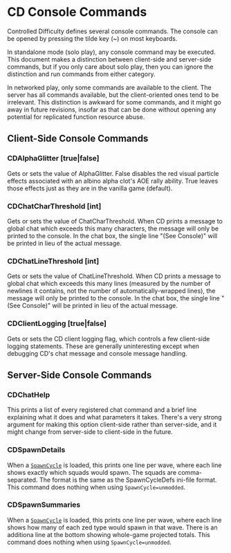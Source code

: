 # CD Console Commands

Controlled Difficulty defines several console commands.
The console can be opened by pressing the tilde key (~) on most keyboards.

In standalone mode (solo play), any console command may be executed.
This document makes a distinction between client-side and server-side
commands, but if you only care about solo play, then you can ignore the
distinction and run commands from either category.

In networked play, only some commands are available to the client.
The server has all commands available, but the client-oriented ones
tend to be irrelevant.  This distinction is awkward for some commands,
and it might go away in future revisions, insofar as that can be done
without opening any potential for replicated function resource abuse.

## Client-Side Console Commands

### CDAlphaGlitter [true|false]

Gets or sets the value of AlphaGlitter.  False disables the red visual
particle effects associated with an albino alpha clot's AOE rally ability.
True leaves those effects just as they are in the vanilla game (default).

### CDChatCharThreshold [int]

Gets or sets the value of ChatCharThreshold.  When CD prints a message
to global chat which exceeds this many characters, the
message will only be printed to the console.  In the chat box, the single
line "(See Console)" will be printed in lieu of the actual message.

### CDChatLineThreshold [int]

Gets or sets the value of ChatLineThreshold.  When CD prints a message
to global chat which exceeds this many lines (measured by the number of
newlines it contains, not the number of automatically-wrapped lines), the
message will only be printed to the console.  In the chat box, the single
line "(See Console)" will be printed in lieu of the actual message.

### CDClientLogging [true|false]

Gets or sets the CD client logging flag, which controls a few client-side
logging statements.  These are generally uninteresting except when debugging
CD's chat message and console message handling.

## Server-Side Console Commands

### CDChatHelp

This prints a list of every registered chat command and a brief line
explaining what it does and what parameters it takes.  There's a very
strong argument for making this option client-side rather than server-side,
and it might change from server-side to client-side in the future.

### CDSpawnDetails

When a [`SpawnCycle`](spawn.md) is loaded, this prints one line per wave,
where each line shows exactly which squads would spawn.  The squads are
comma-separated.  The format is the same as the SpawnCycleDefs ini-file
format.  This command does nothing when using `SpawnCycle=unmodded`.

### CDSpawnSummaries

When a [`SpawnCycle`](spawn.md) is loaded, this prints one line per wave,
where each line shows how many of each zed type would spawn in that wave.
There is an additiona line at the bottom showing whole-game projected
totals.  This command does nothing when using `SpawnCycle=unmodded`.
